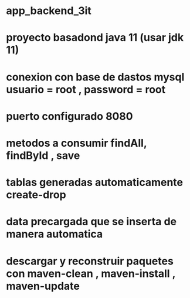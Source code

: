# app_backend_3it

#  proyecto basadond java 11 (usar jdk 11)
# conexion con base de dastos mysql usuario = root , password = root
# puerto configurado 8080
# metodos a consumir findAll, findById , save
# tablas generadas automaticamente create-drop
# data precargada que se inserta de manera automatica
# descargar y reconstruir paquetes con maven-clean , maven-install , maven-update
